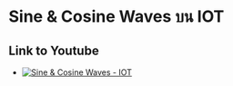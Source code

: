 # Sine & Cosine Waves บน IOT
## Link to Youtube

- [![Sine & Cosine Waves - IOT](![image](https://github.com/TOEYJIRAKID/SinCos-Wave-IOT/assets/167008371/8543d3d7-fb61-4eaf-8d59-0c7a764fd9e5))](https://youtu.be/62LpxWNeSRU?si=wRCOofGbFV8BDC1m) 
